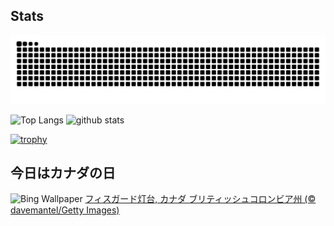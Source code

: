 ## Stats
<picture>
  <source media="(prefers-color-scheme: dark)" srcset="https://raw.githubusercontent.com/ba230t/ba230t/output/github-contribution-grid-snake-dark.svg">
  <source media="(prefers-color-scheme: light)" srcset="https://raw.githubusercontent.com/ba230t/ba230t/output/github-contribution-grid-snake.svg">
  <img alt="github contribution grid snake animation" src="https://raw.githubusercontent.com/ba230t/ba230t/output/github-contribution-grid-snake.svg">
</picture>

<p align="left">
  <img alt="Top Langs" height="150px" src="https://github-readme-stats.vercel.app/api/top-langs/?username=ba230t&layout=compact&theme=transparent" />
  <img alt="github stats" height="150px" src="https://github-readme-stats.vercel.app/api?username=ba230t&theme=transparent" />
</p>

[![trophy](https://github-profile-trophy.vercel.app/?username=ba230t&theme=transparent&column=7)](https://github.com/ryo-ma/github-profile-trophy)


<!-- Bing Wallpaper Start -->
## 今日はカナダの日
![Bing Wallpaper](https://www.bing.com/th?id=OHR.FisgardLighthouse_JA-JP9618708130_1920x1080.jpg&rf=LaDigue_1920x1080.jpg&pid=hp)
[フィスガード灯台, カナダ ブリティッシュコロンビア州 (© davemantel/Getty Images)](https://www.bing.com/search?q=%E3%82%AB%E3%83%8A%E3%83%80%E3%81%AE%E3%83%95%E3%82%A3%E3%82%B9%E3%82%AC%E3%83%BC%E3%83%89%E7%81%AF%E5%8F%B0&form=hpcapt&filters=HpDate%3a%2220240630_1500%22)
<!-- Bing Wallpaper End -->
